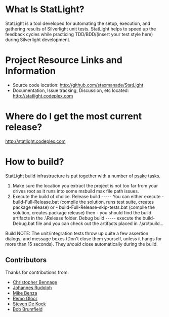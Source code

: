 What Is StatLight?
=========================
StatLight is a tool developed for automating the setup, execution, and gathering results of 
Silverlight unit tests. StatLight helps to speed up the feedback cycles while practicing 
TDD/BDD/(insert your test style here) during Silverlight development.


Project Resource Links and Information
=========================
- Source code location: http://github.com/staxmanade/StatLight
- Documentation, Issue tracking, Discussion, etc located: http://statlight.codeplex.com

Where do I get the most current release?
=========================
http://statlight.codeplex.com

How to build?
=========================
StatLight build infrastructure is put together with a number of [psake](http://github.com/JamesKovacs/psake) tasks.

1. Make sure the location you extract the project is not too far from your drives root as it runs into some msbuild max file path issues.
2. Execute the build of choice.
	Release build ----- You can either execute 
		- build-Full-Release.bat (compile the solution, runs test suite, creates package release)
		or
		- build-Full-Release-skip-tests.bat (compile the solution, creates package release)
		then
		- you should find the build artifacts in the .\Release folder.
	Debug build   ----- execute the build-Debug.bat file and you can check out the artifacts placed in .\src\build...

Build NOTE:
The unit/integration tests throw up quite a few assertion dialogs, and message boxes (Don't close them yourself, unless it hangs for more than 15 seconds). They _should_ close automatically during the build.

Contributors
--
Thanks for contributions from:

- [Christopher Bennage](https://github.com/bennage)
- [Johannes Rudolph](https://github.com/JohannesRudolph)
- [Mike Benza](https://github.com/MikeBenza)
- [Remo Gloor](https://github.com/remogloor)
- [Steven De Kock](https://github.com/sdekock)
- [Bob Brumfield](https://github.com/brumfb)